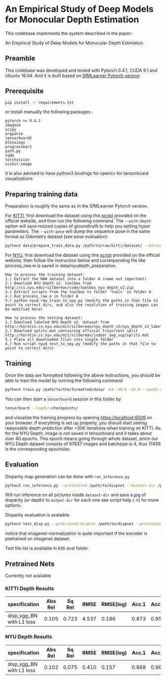 # An Empirical Study of Deep Models for Monocular Depth Estimation
This codebase implements the system described in the paper:

An Empirical Study of Deep Models for Monocular Depth Estimation
<!-- ****************(need to be change)
[Zhicheng Fang](),

In WACV 2020.

See the [project webpage](https://people.eecs.berkeley.edu/~tinghuiz/projects/SfMLearner/) for more details. 

![sample_results](misc/cityscapes_sample_results.gif)
**************** -->

## Preamble
This codebase was developed and tested with Pytorch 0.4.1, CUDA 9.1 and Ubuntu 16.04. And it is built based on [SfMLearner Pytorch version](https://github.com/ClementPinard/SfmLearner-Pytorch)

## Prerequisite

```bash
pip install -r requirements.txt
```

or install manually the following packages :

```
pytorch >= 0.4.1
imageio
scipy
argparse
tensorboardX
blessings
progressbar2
path.py
tqdm
torchvision
scikit-image
```

It is also advised to have python3 bindings for opencv for tensorboard visualizations

<!-- ### What has been done

* Training has been tested on KITTI and NYU Depth v2.
* As for the multiscale loss, the loss weight is divided by `2.3` when downscaling instead of `2`. This is the results of empiric experiments, so the optimal value is clearly not carefully determined. -->

## Preparing training data
Preparation is roughly the same as in the SfMLearner Pytorch version.

For [KITTI](http://www.cvlibs.net/datasets/kitti/raw_data.php), first download the dataset using this [script](http://www.cvlibs.net/download.php?file=raw_data_downloader.zip) provided on the official website, and then run the following command. The `--with-depth` option will save resized copies of groundtruth to help you setting hyper parameters. The `--with-pose` will dump the sequence pose in the same format as Odometry dataset (see pose evaluation)
```bash
python3 data/prepare_train_data.py /path/to/raw/kitti/dataset/ --dataset-format 'kitti' --dump-root /path/to/resulting/formatted/data/ --width 416 --height 128 --num-threads 8 [--static-frames data/static_frames.txt] [--with-depth] [--with-pose]
```

For [NYU](https://cs.nyu.edu/~silberman/datasets/nyu_depth_v2.html), first download the dataset using this [script](horatio.cs.nyu.edu/mit/silberman/nyu_depth_v2/nyu_depth_v2_raw.zip) provided on the official website, then follow the instruction below and corresponding file like process_raw.m is saved in data/nyudepth_preparation. 
```
How to process the training dataset:
1.) Extract the RAW dataset into a folder A (name not important)
2.) Download NYU Depth v2. toolbox from http://cs.nyu.edu/~silberman/code/toolbox_nyu_depth_v2.zip
3.) Extract scripts from the toolbox to folder 'tools' in folder A
4.) Run process_raw.m in folder A
5.) python nyud_raw_train_to_npy.py (modify the paths in that file to point to correct dirs, and also the resolution of training images can be modified here)

How to process the testing dataset:
1.) Download labeled NYU Depth v2. dataset from http://horatio.cs.nyu.edu/mit/silberman/nyu_depth_v2/nyu_depth_v2_labeled.mat
2.) Download splits.mat containing official train/test split http://horatio.cs.nyu.edu/mit/silberman/indoor_seg_sup/splits.mat
3.) Place all downloaded files into single folder
4.) Run script nyud_test_to_npy.py (modify the paths in that file to point to correct dirs)
```
<!-- For [Cityscapes](https://www.cityscapes-dataset.com/), download the following packages: 1) `leftImg8bit_sequence_trainvaltest.zip`, 2) `camera_trainvaltest.zip`. You will probably need to contact the administrators to be able to get it. Then run the following command
```bash
python3 data/prepare_train_data.py /path/to/cityscapes/dataset/ --dataset-format 'cityscapes' --dump-root /path/to/resulting/formatted/data/ --width 416 --height 171 --num-threads 4
```
Notice that for Cityscapes the `img_height` is set to 171 because we crop out the bottom part of the image that contains the car logo, and the resulting image will have height 128. -->

## Training
Once the data are formatted following the above instructions, you should be able to train the model by running the following command
```bash
python3 train.py /path/to/the/formatted/data/ -b4 -m0.0 -s0.0 --epoch-size 3000 --sequence-length 3 --log-output [--with-gt] --network disp_vgg_BN [--pretrained-encoder] [--imagenet-normalization] --loss L1 --dataset nyu [--pretrained-disp /path/to/the/existing_weights/]
```
You can then start a `tensorboard` session in this folder by
```bash
tensorboard --logdir=checkpoints/
```
and visualize the training progress by opening [https://localhost:6006](https://localhost:6006) on your browser. If everything is set up properly, you should start seeing reasonable depth prediction after ~30K iterations when training on KITTI. As for the NYU Depth, image is not saved in tensorboard and it takes about over 40 epochs. This epoch means going through whole dataset, since our NYU Depth dataset consists of 67837 images and batchsize is 4, thus 17459 is the corresponding epochsize.

## Evaluation

Disparity map generation can be done with `run_inference.py`
```bash
python3 run_inference.py --pretrained /path/to/dispnet --dataset-dir /path/pictures/dir --output-dir /path/to/output/dir --network disp_vgg_BN [--imagenet-normalization]
```
Will run inference on all pictures inside `dataset-dir` and save a jpg of disparity (or depth) to `output-dir` for each one see script help (`-h`) for more options.

Disparity evaluation is avalaible
```bash
python3 test_disp.py --pretrained-dispnet /path/to/dispnet --pretrained-posenet /path/to/posenet --dataset-dir /path/to/KITTI_raw --dataset-list /path/to/test_files_list --network disp_vgg_BN [--imagenet-normalization]
```

notice that imagenet-normalization is quite important if the encoder is pretrained on imagenet dataset.

Test file list is available in kitti eval folder. 

## Pretrained Nets

Currently not available
<!-- 
[Avalaible here](https://drive.google.com/drive/folders/1H1AFqSS8wr_YzwG2xWwAQHTfXN5Moxmx)
 -->
### KITTI Depth Results

|      specification      | Abs Rel | Sq Rel | RMSE  | RMSE(log) | Acc.1 | Acc.2 | Acc.3 |
|-------------------------|---------|--------|-------|-----------|-------|-------|-------|
| disp_vgg_BN with L1 loss| 0.105   | 0.723  | 4.537 | 0.186     | 0.873 | 0.959 | 0.983 | 

### NYU Depth Results

|      specification      | Abs Rel | Sq Rel | RMSE  | RMSE(log) | Acc.1 | Acc.2 | Acc.3 |
|-------------------------|---------|--------|-------|-----------|-------|-------|-------|
| disp_vgg_BN with L1 loss| 0.102   | 0.075  | 0.410 | 0.157     | 0.868 | 0.962 | 0.988 | 
